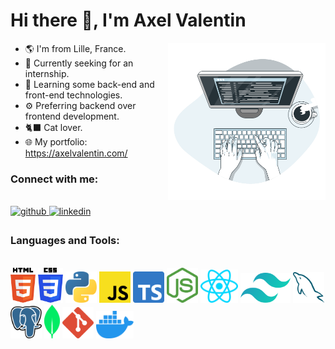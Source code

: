 <h1> Hi there 👋, I'm Axel Valentin </h1>
<img width="50%" align="right" src="./assets/img/working.svg">
<div width="100%">
  <div width="50%">

- 🌎 I'm from Lille, France.
- 🔭 Currently seeking for an internship.
- 🌱 Learning some back-end and front-end technologies.
- ⚙️ Preferring backend over frontend development.
- 🐈‍⬛ Cat lover.
- 🌐 My portfolio: https://axelvalentin.com/

### Connect with me:

<br>
<div>
  <!-- redirect github -->
  <a href="https://github.com/Pixeloceax" target="_blank">
    <img src=https://img.shields.io/badge/github-%2324292e.svg?&style=for-the-badge&logo=github&logoColor=white alt=github style="margin-bottom: 5px;" />
  </a>
  <a href="https://www.linkedin.com/in/axelvalentin/" target="_blank">
    <img src=https://img.shields.io/badge/linkedin-%231E77B5.svg?&style=for-the-badge&logo=linkedin&logoColor=white alt=linkedin style="margin-bottom: 5px;" />
  </a>
 
  <br>
</div>

### Languages and Tools:

<br>

<div>
  <img width="40px" style="margin-right: 10" src="./assets/icons/html.svg">
  <img width="40px" style="margin-right: 10" src="./assets/icons/css.svg">
  <img width="50px" style="margin-right: 10" src="./assets/icons/python.svg">
  <img width="50px" style="margin-right: 10" src="./assets/icons/javascript.svg">
  <img width="50px" style="margin-right: 10" src="./assets/icons/typescript.svg">
  <img width="50px" style="margin-right: 10" src="./assets/icons/nodejs.svg">
  <img width="60px" style="margin-right: 10" src="./assets/icons/react.svg">
  <img width="80px" style="margin-right: 10" src="./assets/icons/tailwindcss.svg">
  <img width="50px" style="margin-right: 10" src="./assets/icons/mysql.svg">
  <img width="50px" style="margin-right: 10" src="./assets/icons/postgresql.svg">
  <img width="25px" style="margin-right: 10" src="./assets/icons/mongodb.svg">
  <img width="50px" style="margin-right: 10" src="./assets/icons/git.svg">
  <img width="60px" style="margin-right: 10" src="./assets/icons/docker.svg">
</div>

 </div>
  
</div>
